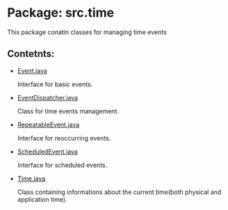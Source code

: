 # Package: <b>src.time</b>
This package conatin classes for managing time events
## Contetnts:
<p><ul>
 <li>
    <a href="https://github.com/CesarChodun/Depth/blob/master/src/util/time/Event.java">Event.java</a>
    <p>Interface for basic events.</p>
 </li>
 <li> 
    <a href="https://github.com/CesarChodun/Depth/blob/master/src/util/time/EventDispatcher.java">EventDispatcher.java</a>
    <p>Class for time events management.</p>
 </li>
 <li> 
    <a href="https://github.com/CesarChodun/Depth/blob/master/src/util/time/RepeatableEvent.java">RepeatableEvent.java</a>
    <p>Interface for reoccurring events.</p>
 </li>
 <li> 
    <a href="https://github.com/CesarChodun/Depth/blob/master/src/util/time/ScheduledEvent.java">ScheduledEvent.java</a>
    <p>Interface for scheduled events.</p>
 </li>
 <li> 
     <a href="https://github.com/CesarChodun/Depth/blob/master/src/util/time/Time.java">Time.java</a>
    <p>Class containing informations about the current time(both physical and application time).</p>
 </li>
</ul></p>
